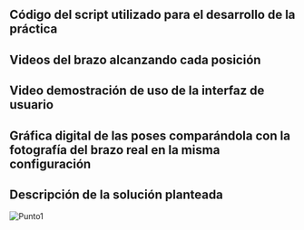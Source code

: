 ## Código del script utilizado para el desarrollo de la práctica


## Videos del brazo alcanzando cada posición


## Video demostración de uso de la interfaz de usuario


## Gráfica digital de las poses comparándola con la fotografía del brazo real en la misma configuración


## Descripción de la solución planteada

![Punto1](https://github.com/SaraC27/Laboratorios_Robotica/assets/80609467/c6364449-a2de-48e5-9fad-b127b62f9150)
